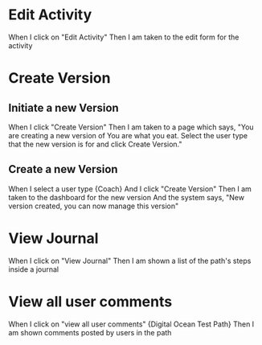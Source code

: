 # Edit Activity
When I click on "Edit Activity"
Then I am taken to the edit form for the activity

###

# Create Version

## Initiate a new Version
When I click "Create Version"
Then I am taken to a page which says, "You are creating a new version of You are what you eat. Select the user type that the new version is for and click Create Version."

####

## Create a new Version

When I select a user type {Coach}
And I click "Create Version"
Then I am taken to the dashboard for the new version
And the system says, "New version created, you can now manage this version"

###

# View Journal
When I click on "View Journal"
Then I am shown a list of the path's steps inside a journal

###

# View all user comments

When I click on "view all user comments" {Digital Ocean Test Path}
Then I am shown comments posted by users in the path
